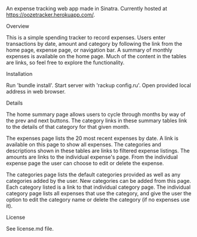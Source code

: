 An expense tracking web app made in Sinatra. Currently hosted at https://oozetracker.herokuapp.com/.

Overview

This is a simple spending tracker to record expenses. Users enter transactions by date, amount and category by following the link from the home page, expense page, or navigation bar. A summary of monthly expenses is available on the home page. Much of the content in the tables are links, so feel free to explore the functionality.

Installation

Run 'bundle install'. Start server with 'rackup config.ru'. Open provided local address in web browser.

Details

The home summary page allows users to cycle through months by way of the prev and next buttons. The category links in these summary tables link to the details of that category for that given month.

The expenses page lists the 20 most recent expenses by date. A link is available on this page to show all expenses. The categories and descriptions shown in these tables are links to filtered expense listings. The amounts are links to the individual expense's page. From the individual expense page the user can choose to edit or delete the expense.

The categories page lists the default categories provided as well as any categories added by the user. New categories can be added from this page. Each category listed is a link to that individual category page. The individual category page lists all expenses that use the category, and give the user the option to edit the category name or delete the category (if no expenses use it).

License

See license.md file.
